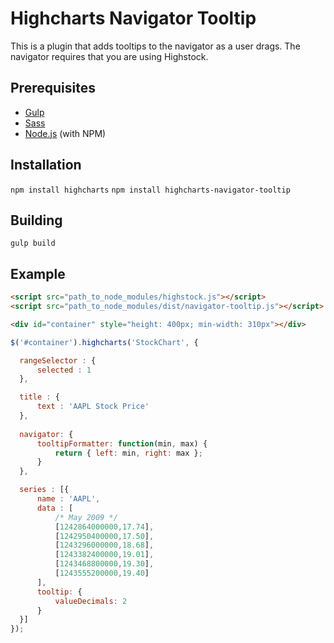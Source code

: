# Highcharts Navigator Tooltip

This is a plugin that adds tooltips to the navigator as a user drags. The navigator requires that you are using Highstock.

## Prerequisites

* [Gulp](http://gulpjs.com/)
* [Sass](http://sass-lang.com/)
* [Node.js](http://nodejs.org/) (with NPM)

## Installation

`npm install highcharts`
`npm install highcharts-navigator-tooltip`

## Building

`gulp build`

## Example

```html
<script src="path_to_node_modules/highstock.js"></script>
<script src="path_to_node_modules/dist/navigator-tooltip.js"></script>

<div id="container" style="height: 400px; min-width: 310px"></div> 
```

```javascript
$('#container').highcharts('StockChart', {

  rangeSelector : {
      selected : 1
  },

  title : {
      text : 'AAPL Stock Price'
  },
  
  navigator: {
      tooltipFormatter: function(min, max) {
          return { left: min, right: max };
      }
  },

  series : [{
      name : 'AAPL',
      data : [
          /* May 2009 */
          [1242864000000,17.74],
          [1242950400000,17.50],
          [1243296000000,18.68],
          [1243382400000,19.01],
          [1243468800000,19.30],
          [1243555200000,19.40]
      ],
      tooltip: {
          valueDecimals: 2
      }
  }]
});
```
